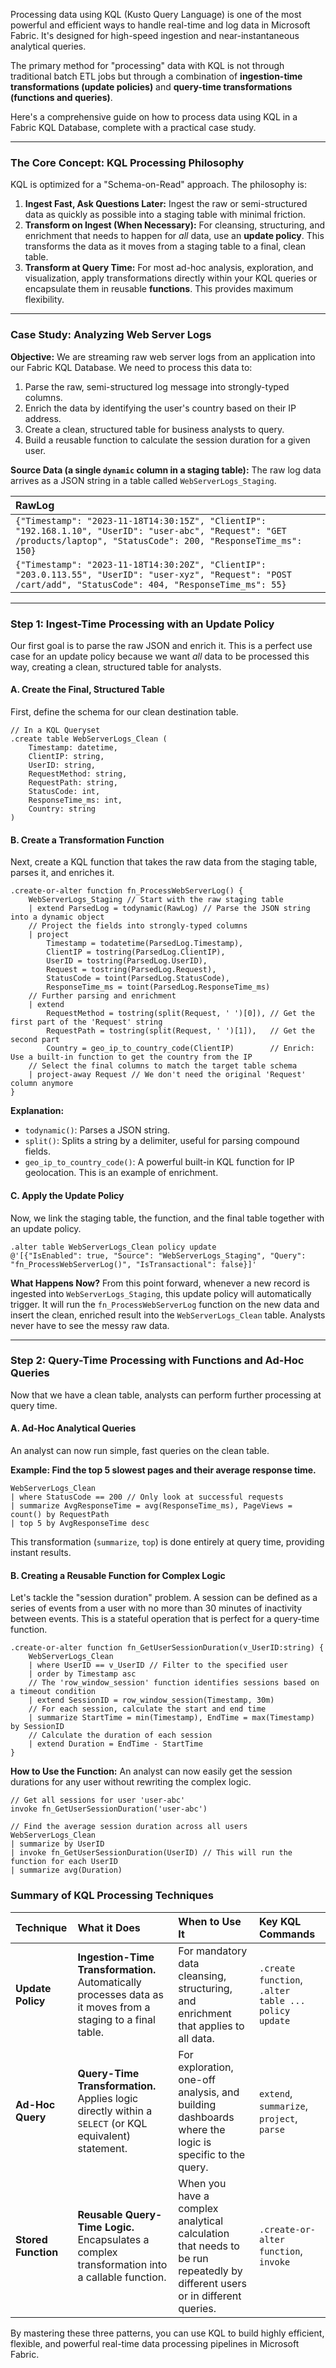 Processing data using KQL (Kusto Query Language) is one of the most powerful and efficient ways to handle real-time and log data in Microsoft Fabric. It's designed for high-speed ingestion and near-instantaneous analytical queries.

The primary method for "processing" data with KQL is not through traditional batch ETL jobs but through a combination of **ingestion-time transformations (update policies)** and **query-time transformations (functions and queries)**.

Here's a comprehensive guide on how to process data using KQL in a Fabric KQL Database, complete with a practical case study.

---

### The Core Concept: KQL Processing Philosophy

KQL is optimized for a "Schema-on-Read" approach. The philosophy is:

1.  **Ingest Fast, Ask Questions Later:** Ingest the raw or semi-structured data as quickly as possible into a staging table with minimal friction.
2.  **Transform on Ingest (When Necessary):** For cleansing, structuring, and enrichment that needs to happen for *all* data, use an **update policy**. This transforms the data as it moves from a staging table to a final, clean table.
3.  **Transform at Query Time:** For most ad-hoc analysis, exploration, and visualization, apply transformations directly within your KQL queries or encapsulate them in reusable **functions**. This provides maximum flexibility.

---

### Case Study: Analyzing Web Server Logs

**Objective:**
We are streaming raw web server logs from an application into our Fabric KQL Database. We need to process this data to:
1.  Parse the raw, semi-structured log message into strongly-typed columns.
2.  Enrich the data by identifying the user's country based on their IP address.
3.  Create a clean, structured table for business analysts to query.
4.  Build a reusable function to calculate the session duration for a given user.

**Source Data (a single `dynamic` column in a staging table):**
The raw log data arrives as a JSON string in a table called `WebServerLogs_Staging`.

| RawLog |
| :--- |
| `{"Timestamp": "2023-11-18T14:30:15Z", "ClientIP": "192.168.1.10", "UserID": "user-abc", "Request": "GET /products/laptop", "StatusCode": 200, "ResponseTime_ms": 150}` |
| `{"Timestamp": "2023-11-18T14:30:20Z", "ClientIP": "203.0.113.55", "UserID": "user-xyz", "Request": "POST /cart/add", "StatusCode": 404, "ResponseTime_ms": 55}` |

---

### Step 1: Ingest-Time Processing with an Update Policy

Our first goal is to parse the raw JSON and enrich it. This is a perfect use case for an update policy because we want *all* data to be processed this way, creating a clean, structured table for analysts.

#### A. Create the Final, Structured Table

First, define the schema for our clean destination table.

```kql
// In a KQL Queryset
.create table WebServerLogs_Clean (
    Timestamp: datetime,
    ClientIP: string,
    UserID: string,
    RequestMethod: string,
    RequestPath: string,
    StatusCode: int,
    ResponseTime_ms: int,
    Country: string
)
```

#### B. Create a Transformation Function

Next, create a KQL function that takes the raw data from the staging table, parses it, and enriches it.

```kql
.create-or-alter function fn_ProcessWebServerLog() {
    WebServerLogs_Staging // Start with the raw staging table
    | extend ParsedLog = todynamic(RawLog) // Parse the JSON string into a dynamic object
    // Project the fields into strongly-typed columns
    | project
        Timestamp = todatetime(ParsedLog.Timestamp),
        ClientIP = tostring(ParsedLog.ClientIP),
        UserID = tostring(ParsedLog.UserID),
        Request = tostring(ParsedLog.Request),
        StatusCode = toint(ParsedLog.StatusCode),
        ResponseTime_ms = toint(ParsedLog.ResponseTime_ms)
    // Further parsing and enrichment
    | extend
        RequestMethod = tostring(split(Request, ' ')[0]), // Get the first part of the 'Request' string
        RequestPath = tostring(split(Request, ' ')[1]),   // Get the second part
        Country = geo_ip_to_country_code(ClientIP)        // Enrich: Use a built-in function to get the country from the IP
    // Select the final columns to match the target table schema
    | project-away Request // We don't need the original 'Request' column anymore
}
```
**Explanation:**
*   `todynamic()`: Parses a JSON string.
*   `split()`: Splits a string by a delimiter, useful for parsing compound fields.
*   `geo_ip_to_country_code()`: A powerful built-in KQL function for IP geolocation. This is an example of enrichment.

#### C. Apply the Update Policy

Now, we link the staging table, the function, and the final table together with an update policy.

```kql
.alter table WebServerLogs_Clean policy update
@'[{"IsEnabled": true, "Source": "WebServerLogs_Staging", "Query": "fn_ProcessWebServerLog()", "IsTransactional": false}]'
```

**What Happens Now?**
From this point forward, whenever a new record is ingested into `WebServerLogs_Staging`, this update policy will automatically trigger. It will run the `fn_ProcessWebServerLog` function on the new data and insert the clean, enriched result into the `WebServerLogs_Clean` table. Analysts never have to see the messy raw data.

---

### Step 2: Query-Time Processing with Functions and Ad-Hoc Queries

Now that we have a clean table, analysts can perform further processing at query time.

#### A. Ad-Hoc Analytical Queries

An analyst can now run simple, fast queries on the clean table.

**Example: Find the top 5 slowest pages and their average response time.**

```kql
WebServerLogs_Clean
| where StatusCode == 200 // Only look at successful requests
| summarize AvgResponseTime = avg(ResponseTime_ms), PageViews = count() by RequestPath
| top 5 by AvgResponseTime desc
```
This transformation (`summarize`, `top`) is done entirely at query time, providing instant results.

#### B. Creating a Reusable Function for Complex Logic

Let's tackle the "session duration" problem. A session can be defined as a series of events from a user with no more than 30 minutes of inactivity between events. This is a stateful operation that is perfect for a query-time function.

```kql
.create-or-alter function fn_GetUserSessionDuration(v_UserID:string) {
    WebServerLogs_Clean
    | where UserID == v_UserID // Filter to the specified user
    | order by Timestamp asc
    // The 'row_window_session' function identifies sessions based on a timeout condition
    | extend SessionID = row_window_session(Timestamp, 30m)
    // For each session, calculate the start and end time
    | summarize StartTime = min(Timestamp), EndTime = max(Timestamp) by SessionID
    // Calculate the duration of each session
    | extend Duration = EndTime - StartTime
}
```

**How to Use the Function:**
An analyst can now easily get the session durations for any user without rewriting the complex logic.

```kql
// Get all sessions for user 'user-abc'
invoke fn_GetUserSessionDuration('user-abc')

// Find the average session duration across all users
WebServerLogs_Clean
| summarize by UserID
| invoke fn_GetUserSessionDuration(UserID) // This will run the function for each UserID
| summarize avg(Duration)
```

### Summary of KQL Processing Techniques

| Technique | What it Does | When to Use It | Key KQL Commands |
| :--- | :--- | :--- | :--- |
| **Update Policy**| **Ingestion-Time Transformation.** Automatically processes data as it moves from a staging to a final table. | For mandatory data cleansing, structuring, and enrichment that applies to all data. | `.create function`, `.alter table ... policy update` |
| **Ad-Hoc Query**| **Query-Time Transformation.** Applies logic directly within a `SELECT` (or KQL equivalent) statement. | For exploration, one-off analysis, and building dashboards where the logic is specific to the query. | `extend`, `summarize`, `project`, `parse` |
| **Stored Function**| **Reusable Query-Time Logic.** Encapsulates a complex transformation into a callable function. | When you have a complex analytical calculation that needs to be run repeatedly by different users or in different queries. | `.create-or-alter function`, `invoke` |

By mastering these three patterns, you can use KQL to build highly efficient, flexible, and powerful real-time data processing pipelines in Microsoft Fabric.